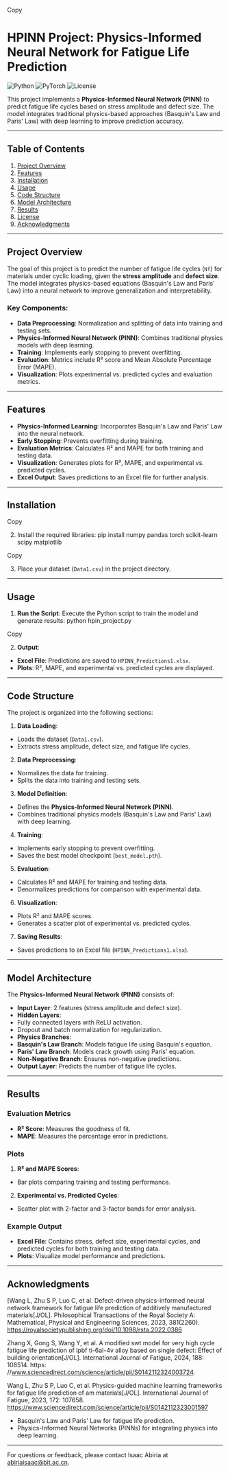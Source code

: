 
Copy
# HPINN Project: Physics-Informed Neural Network for Fatigue Life Prediction

![Python](https://img.shields.io/badge/Python-3.7%2B-blue)
![PyTorch](https://img.shields.io/badge/PyTorch-1.10%2B-orange)
![License](https://img.shields.io/badge/License-MIT-green)

This project implements a **Physics-Informed Neural Network (PINN)** to predict fatigue life cycles based on stress amplitude and defect size. The model integrates traditional physics-based approaches (Basquin's Law and Paris' Law) with deep learning to improve prediction accuracy.

---

## Table of Contents
1. [Project Overview](#project-overview)
2. [Features](#features)
3. [Installation](#installation)
4. [Usage](#usage)
5. [Code Structure](#code-structure)
6. [Model Architecture](#model-architecture)
7. [Results](#results)
8. [License](#license)
9. [Acknowledgments](#acknowledgments)

---

## Project Overview

The goal of this project is to predict the number of fatigue life cycles (`Nf`) for materials under cyclic loading, given the **stress amplitude** and **defect size**. The model integrates physics-based equations (Basquin's Law and Paris' Law) into a neural network to improve generalization and interpretability.

### Key Components:
- **Data Preprocessing**: Normalization and splitting of data into training and testing sets.
- **Physics-Informed Neural Network (PINN)**: Combines traditional physics models with deep learning.
- **Training**: Implements early stopping to prevent overfitting.
- **Evaluation**: Metrics include R² score and Mean Absolute Percentage Error (MAPE).
- **Visualization**: Plots experimental vs. predicted cycles and evaluation metrics.

---

## Features

- **Physics-Informed Learning**: Incorporates Basquin's Law and Paris' Law into the neural network.
- **Early Stopping**: Prevents overfitting during training.
- **Evaluation Metrics**: Calculates R² and MAPE for both training and testing data.
- **Visualization**: Generates plots for R², MAPE, and experimental vs. predicted cycles.
- **Excel Output**: Saves predictions to an Excel file for further analysis.

---

## Installation



Copy

2. Install the required libraries:
pip install numpy pandas torch scikit-learn scipy matplotlib

Copy

3. Place your dataset (`Data1.csv`) in the project directory.

---

## Usage

1. **Run the Script**:
Execute the Python script to train the model and generate results:
python hpin_project.py

Copy

2. **Output**:
- **Excel File**: Predictions are saved to `HPINN_Predictions1.xlsx`.
- **Plots**: R², MAPE, and experimental vs. predicted cycles are displayed.

---

## Code Structure

The project is organized into the following sections:

1. **Data Loading**:
- Loads the dataset (`Data1.csv`).
- Extracts stress amplitude, defect size, and fatigue life cycles.

2. **Data Preprocessing**:
- Normalizes the data for training.
- Splits the data into training and testing sets.

3. **Model Definition**:
- Defines the **Physics-Informed Neural Network (PINN)**.
- Combines traditional physics models (Basquin's Law and Paris' Law) with deep learning.

4. **Training**:
- Implements early stopping to prevent overfitting.
- Saves the best model checkpoint (`best_model.pth`).

5. **Evaluation**:
- Calculates R² and MAPE for training and testing data.
- Denormalizes predictions for comparison with experimental data.

6. **Visualization**:
- Plots R² and MAPE scores.
- Generates a scatter plot of experimental vs. predicted cycles.

7. **Saving Results**:
- Saves predictions to an Excel file (`HPINN_Predictions1.xlsx`).

---

## Model Architecture

The **Physics-Informed Neural Network (PINN)** consists of:
- **Input Layer**: 2 features (stress amplitude and defect size).
- **Hidden Layers**:
- Fully connected layers with ReLU activation.
- Dropout and batch normalization for regularization.
- **Physics Branches**:
- **Basquin's Law Branch**: Models fatigue life using Basquin's equation.
- **Paris' Law Branch**: Models crack growth using Paris' equation.
- **Non-Negative Branch**: Ensures non-negative predictions.
- **Output Layer**: Predicts the number of fatigue life cycles.

---

## Results

### Evaluation Metrics
- **R² Score**: Measures the goodness of fit.
- **MAPE**: Measures the percentage error in predictions.

### Plots
1. **R² and MAPE Scores**:
- Bar plots comparing training and testing performance.
2. **Experimental vs. Predicted Cycles**:
- Scatter plot with 2-factor and 3-factor bands for error analysis.

### Example Output
- **Excel File**: Contains stress, defect size, experimental cycles, and predicted cycles for both training and testing data.
- **Plots**: Visualize model performance and predictions.

---



## Acknowledgments
[Wang L, Zhu S P, Luo C, et al. Defect-driven physics-informed neural network framework for fatigue life prediction of additively manufactured materials[J/OL]. Philosophical Transactions of the Royal Society A: Mathematical, Physical and Engineering Sciences, 2023, 381(2260).
https://royalsocietypublishing.org/doi/10.1098/rsta.2022.0386


Zhang X, Gong S, Wang Y, et al. A modified swt model for very high cycle fatigue life prediction of lpbf ti-6al-4v alloy based on single defect: Effect of building orientation[J/OL]. International Journal of Fatigue, 2024, 188: 108514. https:
//www.sciencedirect.com/science/article/pii/S0142112324003724.


Wang L, Zhu S P, Luo C, et al. Physics-guided machine learning frameworks for fatigue life prediction of am materials[J/OL]. International Journal of Fatigue, 2023, 172: 107658. https://www.sciencedirect.com/science/article/pii/S0142112323001597
- Basquin's Law and Paris' Law for fatigue life prediction.
- Physics-Informed Neural Networks (PINNs) for integrating physics into deep learning.

---

For questions or feedback, please contact Isaac Abiria at abiriaisaac@bit.ac.cn.
